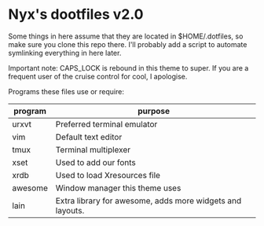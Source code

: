 # Nyx's dootfiles v2.0

Some things in here assume that they are located in $HOME/.dotfiles, so make
sure you clone this repo there.  I'll probably add a script to automate
symlinking everything in here later.

Important note: CAPS_LOCK is rebound in this theme to super.  If you are a
frequent user of the cruise control for cool, I apologise.

Programs these files use or require:

 program | purpose
-------- | --------
 urxvt   | Preferred terminal emulator
 vim     | Default text editor
 tmux    | Terminal multiplexer
 xset    | Used to add our fonts
 xrdb    | Used to load Xresources file
 awesome | Window manager this theme uses
 lain    | Extra library for awesome, adds more widgets and layouts.
